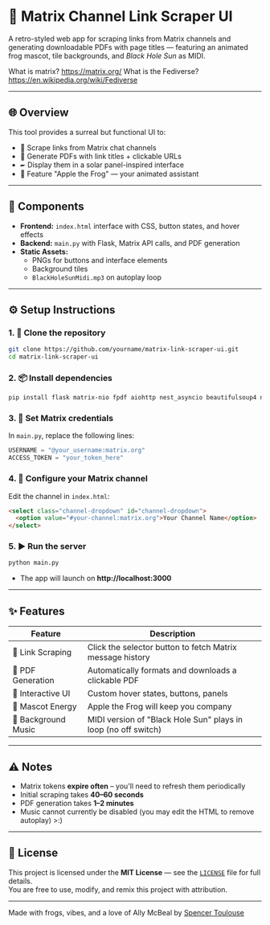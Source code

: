 # 🔸 Matrix Channel Link Scraper UI

A retro-styled web app for scraping links from Matrix channels and generating downloadable PDFs with page titles — featuring an animated frog mascot, tile backgrounds, and *Black Hole Sun* as MIDI.

What is matrix? https://matrix.org/
What is the Fediverse? https://en.wikipedia.org/wiki/Fediverse

---

## 🌐 Overview

This tool provides a surreal but functional UI to:

- 📅 Scrape links from Matrix chat channels  
- 📄 Generate PDFs with link titles + clickable URLs  
- 🖛 Display them in a solar panel-inspired interface  
- 🐸 Feature "Apple the Frog" — your animated assistant  

---

## 🧠 Components

- **Frontend:** `index.html` interface with CSS, button states, and hover effects  
- **Backend:** `main.py` with Flask, Matrix API calls, and PDF generation  
- **Static Assets:**
  - PNGs for buttons and interface elements  
  - Background tiles  
  - `BlackHoleSunMidi.mp3` on autoplay loop  

---

## ⚙️ Setup Instructions

### 1. 📁 Clone the repository

```bash
git clone https://github.com/yourname/matrix-link-scraper-ui.git
cd matrix-link-scraper-ui
```

### 2. 📦 Install dependencies

```bash
pip install flask matrix-nio fpdf aiohttp nest_asyncio beautifulsoup4 nio requests
```

### 3. 🔐 Set Matrix credentials

In `main.py`, replace the following lines:

```python
USERNAME = "@your_username:matrix.org"
ACCESS_TOKEN = "your_token_here"
```

### 4. 🧵 Configure your Matrix channel

Edit the channel in `index.html`:

```html
<select class="channel-dropdown" id="channel-dropdown">
  <option value="#your-channel:matrix.org">Your Channel Name</option>
</select>
```

### 5. ▶️ Run the server

```bash
python main.py
```

- The app will launch on **http://localhost:3000**

---

## ✨ Features

| Feature             | Description |
|---------------------|-------------|
| 🔗 Link Scraping    | Click the selector button to fetch Matrix message history |
| 📄 PDF Generation   | Automatically formats and downloads a clickable PDF |
| 🎨 Interactive UI   | Custom hover states, buttons, panels |
| 🐸 Mascot Energy    | Apple the Frog will keep you company |
| 🎵 Background Music | MIDI version of "Black Hole Sun" plays in loop (no off switch) |

---

## ⚠️ Notes

- Matrix tokens **expire often** – you'll need to refresh them periodically  
- Initial scraping takes **40–60 seconds**  
- PDF generation takes **1–2 minutes**  
- Music cannot currently be disabled (you may edit the HTML to remove autoplay)  >:)

---

## 📜 License

This project is licensed under the **MIT License** — see the [`LICENSE`](./LICENSE) file for full details.  
You are free to use, modify, and remix this project with attribution.

---

Made with frogs, vibes, and a love of Ally McBeal by [Spencer Toulouse](https://github.com/Aelius23)
